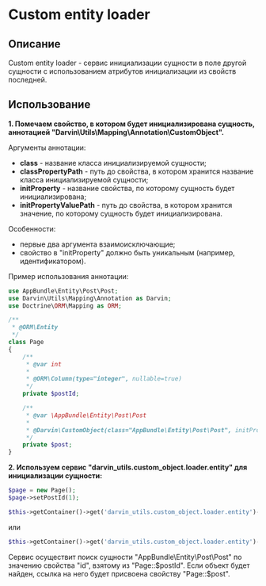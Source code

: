 Custom entity loader
====================

## Описание

Custom entity loader - сервис инициализации сущности в поле другой сущности с использованием атрибутов инициализации из
 свойств последней.

## Использование

**1. Помечаем свойство, в котором будет инициализирована сущность, аннотацией "Darvin\Utils\Mapping\Annotation\CustomObject".**

Аргументы аннотации:

- **class** - название класса инициализируемой сущности;
- **classPropertyPath** - путь до свойства, в котором хранится название класса инициализируемой сущности;
- **initProperty** - название свойства, по которому сущность будет инициализирована;
- **initPropertyValuePath** - путь до свойства, в котором хранится значение, по которому сущность будет инициализирована.

Особенности:

- первые два аргумента взаимоисключающие;
- свойство в "initProperty" должно быть уникальным (например, идентификатором).

Пример использования аннотации:

```php
use AppBundle\Entity\Post\Post;
use Darvin\Utils\Mapping\Annotation as Darvin;
use Doctrine\ORM\Mapping as ORM;

/**
 * @ORM\Entity
 */
class Page
{
    /**
     * @var int
     *
     * @ORM\Column(type="integer", nullable=true)
     */
    private $postId;

    /**
     * @var \AppBundle\Entity\Post\Post
     *
     * @Darvin\CustomObject(class="AppBundle\Entity\Post\Post", initProperty="id", initPropertyValuePath="postId")
     */
    private $post;
}
```

**2. Используем сервис "darvin_utils.custom_object.loader.entity" для инициализации сущности:**

```php
$page = new Page();
$page->setPostId(1);

$this->getContainer()->get('darvin_utils.custom_object.loader.entity')->loadForObject($page);
```

или

```php
$this->getContainer()->get('darvin_utils.custom_object.loader.entity')->loadForObjects(array($page));
```

Сервис осуществит поиск сущности "AppBundle\Entity\Post\Post" по значению свойства "id", взятому из "Page::$postId".
Если объект будет найден, ссылка на него будет присвоена свойству "Page::$post".
